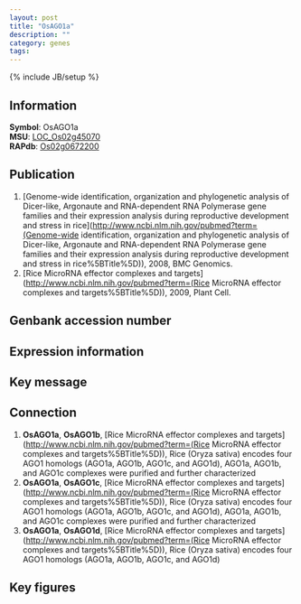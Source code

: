 ```yaml
---
layout: post
title: "OsAGO1a"
description: ""
category: genes
tags: 
---
```

{% include JB/setup %}

## Information
__Symbol__: OsAGO1a  
__MSU__: [LOC_Os02g45070](http://rice.plantbiology.msu.edu/cgi-bin/ORF_infopage.cgi?orf=LOC_Os02g45070)  
__RAPdb__: [Os02g0672200](http://rapdb.dna.affrc.go.jp/viewer/gbrowse_details/irgsp1?name=Os02g0672200)  

## Publication
1. [Genome-wide identification, organization and phylogenetic analysis of Dicer-like, Argonaute and RNA-dependent RNA Polymerase gene families and their expression analysis during reproductive development and stress in rice](http://www.ncbi.nlm.nih.gov/pubmed?term=(Genome-wide identification, organization and phylogenetic analysis of Dicer-like, Argonaute and RNA-dependent RNA Polymerase gene families and their expression analysis during reproductive development and stress in rice%5BTitle%5D)), 2008, BMC Genomics.
2. [Rice MicroRNA effector complexes and targets](http://www.ncbi.nlm.nih.gov/pubmed?term=(Rice MicroRNA effector complexes and targets%5BTitle%5D)), 2009, Plant Cell.

## Genbank accession number

## Expression information

## Key message

## Connection
1. __OsAGO1a__, __OsAGO1b__, [Rice MicroRNA effector complexes and targets](http://www.ncbi.nlm.nih.gov/pubmed?term=(Rice MicroRNA effector complexes and targets%5BTitle%5D)),  Rice (Oryza sativa) encodes four AGO1 homologs (AGO1a, AGO1b, AGO1c, and AGO1d), AGO1a, AGO1b, and AGO1c complexes were purified and further characterized
2. __OsAGO1a__, __OsAGO1c__, [Rice MicroRNA effector complexes and targets](http://www.ncbi.nlm.nih.gov/pubmed?term=(Rice MicroRNA effector complexes and targets%5BTitle%5D)),  Rice (Oryza sativa) encodes four AGO1 homologs (AGO1a, AGO1b, AGO1c, and AGO1d), AGO1a, AGO1b, and AGO1c complexes were purified and further characterized
3. __OsAGO1a__, __OsAGO1d__, [Rice MicroRNA effector complexes and targets](http://www.ncbi.nlm.nih.gov/pubmed?term=(Rice MicroRNA effector complexes and targets%5BTitle%5D)),  Rice (Oryza sativa) encodes four AGO1 homologs (AGO1a, AGO1b, AGO1c, and AGO1d)

## Key figures


